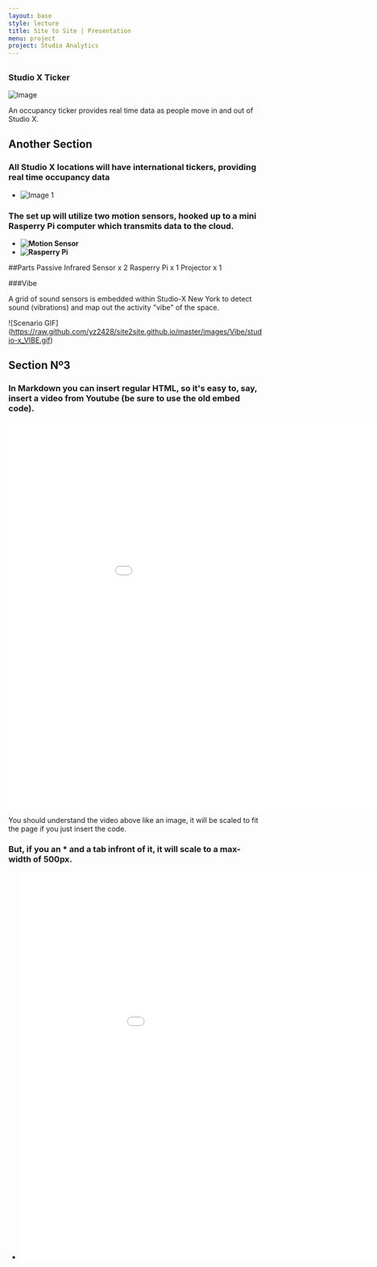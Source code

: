```yaml
---
layout: base
style: lecture
title: Site to Site | Presentation
menu: project
project: Studio Analytics
---
```

## 

### Studio X Ticker

![Image](http://i.imgur.com/dvBSjeG.jpg)

An occupancy ticker provides real time data as people move in and out of Studio X.


## Another Section

### All Studio X locations will have international tickers, providing real time occupancy data

*	![Image 1](http://i.imgur.com/NaD2JG9.jpg)



### The set up will utilize two motion sensors, hooked up to a mini Rasperry Pi computer which transmits data to the cloud.

*	__![Motion Sensor](http://www.jascoproducts.com/products/pc/catalog/45132/45132webd1.jpg)__
*	__![Rasperry Pi](http://www.blogcdn.com/www.engadget.com/media/2012/05/05-31-2012dsc0213300-1338512994.jpg)__

##Parts
Passive Infrared Sensor x 2
Rasperry Pi x 1
Projector x 1











###Vibe

A grid of sound sensors is embedded within Studio-X New York to detect sound (vibrations) and map out the activity "vibe" of the space.


![Scenario GIF] (https://raw.github.com/yz2428/site2site.github.io/master/images/Vibe/studio-x_VIBE.gif)



## Section Nº3

### In Markdown you can insert regular HTML, so it's easy to, say, insert a video from Youtube (be sure to use the old embed code).

<object width="1024" height="500"><param name="movie" value="//www.youtube.com/v/khwQ9lf2DJQ?hl=en_US&amp;version=3"></param><param name="allowFullScreen" value="true"></param><param name="allowscriptaccess" value="always"></param><embed src="//www.youtube.com/v/khwQ9lf2DJQ?hl=en_US&amp;version=3" type="application/x-shockwave-flash" width="1024" height="768" allowscriptaccess="always" allowfullscreen="true"></embed></object>

You should understand the video above like an image, it will be scaled to fit the page if you just insert the code.

### But, if you an \* and a tab infront of it, it will scale to a max-width of 500px.

*	<object width="1024" height="768"><param name="movie" value="//www.youtube.com/v/khwQ9lf2DJQ?hl=en_US&amp;version=3"></param><param name="allowFullScreen" value="true"></param><param name="allowscriptaccess" value="always"></param><embed src="//www.youtube.com/v/khwQ9lf2DJQ?hl=en_US&amp;version=3" type="application/x-shockwave-flash" width="1024" height="768" allowscriptaccess="always" allowfullscreen="true"></embed></object>
